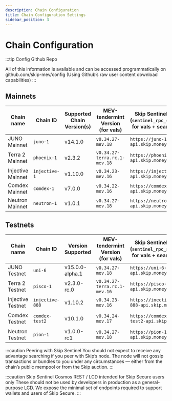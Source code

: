 ```yaml
---
description: Chain Configuration
title: Chain Configuration Settings
sidebar_position: 3
---
```


# Chain Configuration

:::tip Config Github Repo

All of this information is available and can be accessed programmatically on <a hef="http://github.com/skip-mev/config" target="_blank">github.com/skip-mev/config</a> (Using Github’s raw user content download capabilities)
:::

## Mainnets

| Chain name        | Chain ID      | Supported Chain Version(s) | MEV-tendermint Version (for vals) | Skip Sentinel RPC (`sentinel_rpc_string`) for vals + searchers | `sentinel_peer_string` for vals                                                  | Auction House Address (for searchers)            | Skip Sentinel Cosmos-SDK REST / LCD for Skip Secure |
| ----------------- | ------------- | -------------------------- | --------------------------------- | -------------------------------------------------------------- | -------------------------------------------------------------------------------- | ------------------------------------------------ | --------------------------------------------------- |
| JUNO Mainnet      | `juno-1`      | v14.1.0                    | `v0.34.27-mev.18`                 | `https://juno-1-api.skip.money`                                | `8dd5dfefe8959f7186e6c80bdb87dbd919534677@juno-1-sentinel.skip.money:26656`      | `juno1qan7ffv9kqpp704ywevq26hw53997ppdkwzs74`    | `https://juno-1-lcd.skip.money`                     |
| Terra 2 Mainnet   | `phoenix-1`   | v2.3.2                     | `v0.34.27-terra.rc.1-mev.18`      | `https://phoenix-1-api.skip.money`                             | `20a61f70d93af978a3bc1d6be634a57918934f79@phoenix-1-sentinel.skip.money:26656`   | `terra1kdx075ghexr2l6mx4mgn37deshu9fn59r9zq9v`   | `https://phoenix-1-lcd.skip.money`                  |
| Injective Mainnet | `injective-1` | v1.10.0                    | `v0.34.23-mev.16`                 | `https://injective-1-api.skip.money`                           | `6f3b548716049d83ab701a1eddef56bd202c09db@injective-1-sentinel.skip.money:26656` | `inj1w9j7p2n5e7t2ys3g43d06nefnnumcpt3g4347s`     | `https://injective-1-lcd.skip.money`                |
| Comdex Mainnet    | `comdex-1`    | v7.0.0                     | `v0.34.22-mev.16`                 | `https://comdex-1-api.skip.money`                              | `79505b5fb2782acbea09059abde58e7bca76c8e1@comdex-1-sentinel.skip.money:26656`    | `comdex1qvnr57kau6hhfhtgup6s92p5tngnhe4jpsqyr3`  | `https://comdex-1-lcd.skip.money`                   |
| Neutron Mainnet   | `neutron-1`   | v1.0.1                     | `v0.34.27-mev.18`                 | `https://neutron-1-api.skip.money`                             | `08a1653fd6669468f8b9c22d70f476a5b27f576a@neutron-1-sentinel.skip.money:26656`   | `neutron123c2jmj5x2uxevjpwv9hllk37cnqsz4tjrn40g` | `https://neutron-1-lcd.skip.money`                  |

## Testnets

| Chain name        | Chain ID        | Version Supported | MEV-tendermint Version (for vals) | Skip Sentinel RPC (`sentinel_rpc_string`) for vals + searchers | `sentinel_peer_string` for vals                                                    | Auction House Address (for searchers)            | Skip Sentinel Cosmos-SDK REST / LCD for Skip Secure |
| ----------------- | --------------- | ----------------- | --------------------------------- | -------------------------------------------------------------- | ---------------------------------------------------------------------------------- | ------------------------------------------------ | --------------------------------------------------- |
| JUNO Testnet      | `uni-6`         | v15.0.0-alpha.1   | `v0.34.27-mev.18`                 | `https://uni-6-api.skip.money`                                 | `f18d6e226545b348aa37c86cc735d0620838fcd8@uni-6-sentinel.skip.money:26656`         | `juno1992uusew9wuz0g3rcrd4wah7zk2v736rzvy8dg`    | `https://uni-6-lcd.skip.money`                      |
| Terra 2 Testnet   | `pisco-1`       | v2.3.0-rc.0       | `v0.34.27-terra.rc.1-mev.16`      | `https://pisco-1-api.skip.money`                               | `5cc5e6506818a113387d92e0b60a7206845b4d7e@pisco-1-sentinel.skip.money:26656`       | `terra1nm8yeulwvkye83fcq9h869nqe2rrfqhyv9s8kh`   | `https://pisco-1-lcd.skip.money`                    |
| Injective Testnet | `injective-888` | v1.10.2           | `v0.34.23-mev.16`                 | `https://inective-888-api.skip.money`                          | `24b0ca5c32b1c90fe7e373075de1d94ddf94c0b3@injective-888-sentinel.skip.money:26656` | `inj1l9v6pygz97zuca0ll7f0lv522m9nq0qxu7jy2u`     | `https://injective-888-lcd.skip.money`              |
| Comdex Testnet    | `comdex-test2`  | v10.1.0           | `v0.34.24-mev.17`                 | `https://comdex-test2-api.skip.money`                          | `0ef2b039f0f370be9c5f39924923e96ef94bc87f@comdex-test2-sentinel.skip.money:26656`  | `comdex1twp6sn08ky44zxc55azmgyfypuzerrtzyarmsr`  | `https://comdex-test2-lcd.skip.money`               |
| Neutron Testnet   | `pion-1`        | v1.0.0-rc1        | `v0.34.27-mev.18`                 | `https://pion-1-api.skip.money`                                | `f44aa4467a5c411f650fd9223644d70afc1eacd1@pion-1-sentinel.skip.money:26656`        | `neutron1ttpzgakdut0wx6erq2lvd5engrgesujzhuacal` | `https://pion-1-lcd.skip.money`                     |

:::caution Peering with Skip Sentinel
You should not expect to receive any advantage searching if you peer with Skip’s node. The node will not gossip transactions or bundles to you under any circumstances — either from the chain’s public mempool or from the Skip auction.
:::

:::caution Skip Sentinel Cosmos REST / LCD intended for Skip Secure users only
These should not be used by developers in production as a general-purpose LCD.
We expose the minimal set of endpoints required to support wallets and users of Skip Secure.
:::
